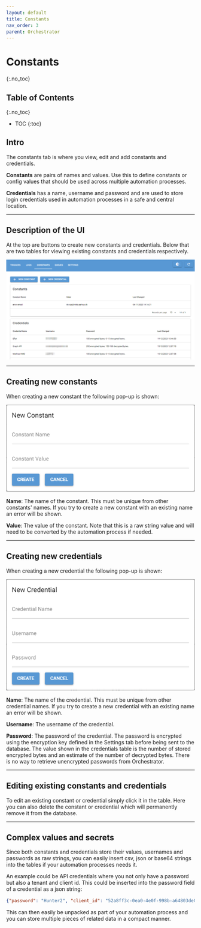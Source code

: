 ```yaml
---
layout: default
title: Constants
nav_order: 3
parent: Orchestrator
---
```


# Constants
{:.no_toc}

## Table of Contents
{:.no_toc}
- TOC
{:toc}

## Intro

The constants tab is where you view, edit and add constants and credentials.

**Constants** are pairs of names and values. Use this to define constants or config values that should be used across
multiple automation processes.

**Credentials** has a name, username and password and are used to store login credentials used in automation
processes in a safe and central location.

---

## Description of the UI

At the top are buttons to create new constants and credentials. Below that are two tables
for viewing existing constants and credentials respectively.

![logging tab](images/constants.png)

---

## Creating new constants

When creating a new constant the following pop-up is shown:

![constant popup](images/new%20constant.png)

**Name**: The name of the constant. This must be unique from other constants' names.
If you try to create a new constant with an existing name an error will be shown.

**Value**: The value of the constant. Note that this is a raw string value and will need to be converted by the 
automation process if needed.

---

## Creating new credentials

When creating a new credential the following pop-up is shown:

![constant popup](images/new%20credential.png)

**Name**: The name of the credential. This must be unique from other credential names.
If you try to create a new credential with an existing name an error will be shown.

**Username**: The username of the credential.

**Password**: The password of the credential. The password is encrypted using the encryption key
defined in the Settings tab before being sent to the database. The value shown in the credentials
table is the number of stored encrypted bytes and an estimate of the number of decrypted bytes.
There is no way to retrieve unencrypted passwords from Orchestrator.

---

## Editing existing constants and credentials

To edit an existing constant or credential simply click it in the table.
Here you can also delete the constant or credential which will permanently remove it from the database.

---

## Complex values and secrets

Since both constants and credentials store their values, usernames and passwords as
raw strings, you can easily insert csv, json or base64 strings into the tables if
your automation processes needs it.

An example could be API credentials where you not only have a password but also a tenant and client id.
This could be inserted into the password field of a credential as a json string:

```json
{"password": "Hunter2", "client_id": "52a8ff3c-0ea0-4e0f-998b-a64803de09b8", "tenant_id": "1c3de1da-f17b-4a00-a833-a4307a08c1a8"}
```

This can then easily be unpacked as part of your automation process and you can store
multiple pieces of related data in a compact manner.
